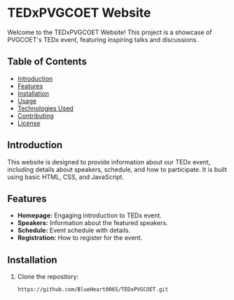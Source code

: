 # TEDxPVGCOET Website

Welcome to the TEDxPVGCOET Website! This project is a showcase of PVGCOET's TEDx event, featuring inspiring talks and discussions.

## Table of Contents

- [Introduction](#introduction)
- [Features](#features)
- [Installation](#installation)
- [Usage](#usage)
- [Technologies Used](#technologies-used)
- [Contributing](#contributing)
- [License](#license)

## Introduction

This website is designed to provide information about our TEDx event, including details about speakers, schedule, and how to participate. It is built using basic HTML, CSS, and JavaScript.

## Features

- **Homepage:** Engaging introduction to TEDx event.
- **Speakers:** Information about the featured speakers.
- **Schedule:** Event schedule with details.
- **Registration:** How to register for the event.

## Installation

1. Clone the repository:

   ```bash
   https://github.com/BlueHeart0065/TEDxPVGCOET.git
